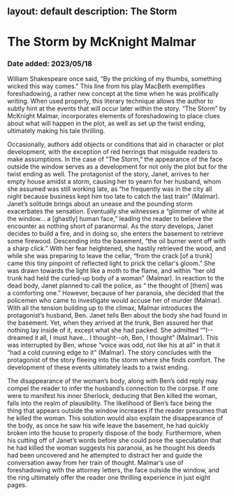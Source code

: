 layout: default
description: The Storm
---
# The Storm by McKnight Malmar
### Date added: 2023/05/18
William Shakespeare once said, “By the pricking of my thumbs, something wicked this way comes.” This line from his play MacBeth exemplifies foreshadowing, a rather new concept at the time when he was prolifically writing. When used properly, this literary technique allows the author to subtly hint at the events that will occur later within the story. “The Storm” by McKnight Malmar, incorporates elements of foreshadowing to place clues about what will happen in the plot, as well as set up the twist ending, ultimately making his tale thrilling.

Occasionally, authors add objects or conditions that aid in character or plot development, with the exception of red herrings that misguide readers to make assumptions. In the case of “The Storm,” the appearance of the face outside the window serves as a development for not only the plot but for the twist ending as well. The protagonist of the story, Janet, arrives to her empty house amidst a storm, causing her to yearn for her husband, whom she assumed was still working late, as “he frequently was in the city all night because business kept him too late to catch the last train” (Malmar). Janet’s solitude brings about an unease and the pounding storm exacerbates the sensation. Eventually she witnesses a “glimmer of white at the window… a [ghastly] human face,” leading the reader to believe the encounter as nothing short of paranormal. As the story develops, Janet decides to build a fire, and in doing so, she enters the basement to retrieve some firewood. Descending into the basement, “the oil burner went off with a sharp click.” With her fear heightened, she hastily retrieved the wood, and while she was preparing to leave the cellar, “from the crack [of a trunk] came this tiny pinpoint of reflected light to prick the cellar's gloom.”  She was drawn towards the light like a moth to the flame, and within “her old trunk had held the curled-up body of a woman” (Malmar). In reaction to the dead body, Janet planned to call the police, as “ the thought of [them] was a comforting one.” However, because of her paranoia, she decided that the policemen who came to investigate would accuse her of murder (Malmar). With all the tension building up to the climax, Malmar introduces the protagonist’s husband, Ben. Janet tells Ben about the body she had found in the basement. Yet, when they arrived at the trunk, Ben assured her that nothing lay inside of it, except what she had packed. She admitted “"I--dreamed it all, I must have… I thought--oh, Ben, I thought” (Malmar). This was interrupted by Ben, whose “voice was odd, not like his at all” in that it “had a cold cunning edge to it” (Malmar). The story concludes with the protagonist of the story fleeing into the storm where she finds comfort. The development of these events ultimately leads to a twist ending. 

The disappearance of the woman’s body, along with Ben’s odd reply may compel the reader to infer the husband’s connection to the corpse. If one were to manifest his inner Sherlock, deducing that Ben  killed the woman, falls into the realm of plausibility. The likelihood of Ben’s face being the thing that appears outside the window increases if the reader presumes that he killed the woman. This solution would also explain the disappearance of the body, as once he saw his wife leave the basement, he had quickly broken into the house to properly dispose of the body. Furthermore, when his cutting off of Janet’s words before she could pose the speculation that he had killed the woman suggests his paranoia, as he thought his deeds had been uncovered and he attempted to distract her and guide the conversation away from her train of thought. Malmar’s use of foreshadowing with the attorney letters, the face outside the window, and the ring ultimately offer the reader one thrilling experience in just eight pages. 
